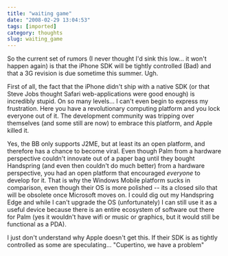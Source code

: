 ```yaml
---
title: "waiting game"
date: "2008-02-29 13:04:53"
tags: [imported]
category: thoughts
slug: waiting_game
---
```


So the current set of rumors (I never thought I'd sink this low... it won't
happen again) is that the iPhone SDK will be tightly controlled (Bad) and that a
3G revision is due sometime this summer. Ugh.

First of all, the fact that the iPhone didn't ship with a native SDK (or that
Steve Jobs thought Safari web-applications were good enough) is incredibly
stupid. On so many levels... I can't even begin to express my frustration. Here
you have a revolutionary computing platform and you lock everyone out of it. The
development community was tripping over themselves (and some still are now) to
embrace this platform, and Apple killed it.

Yes, the BB only supports J2ME, but at least its an open platform, and therefore
has a chance to become viral. Even though Palm from a hardware perspective
couldn't innovate out of a paper bag until they bought Handspring (and even then
couldn't do much better) from a hardware perspective, you had an open platform
that encouraged <em>everyone</em> to develop for it. That is why the Windows
Mobile platform sucks in comparison, even though their OS is more polished --
its a closed silo that will be obsolete once Microsoft moves on. I could dig out
my Handspring Edge and while I can't upgrade the OS (unfortunately) I can still
use it as a useful device because there is an entire ecosystem of software out
there for Palm (yes it wouldn't have wifi or music or graphics, but it would
still be functional as a PDA).

I just don't understand why Apple doesn't get this. If their SDK is as tightly
controlled as some are speculating... "Cupertino, we have a problem"
